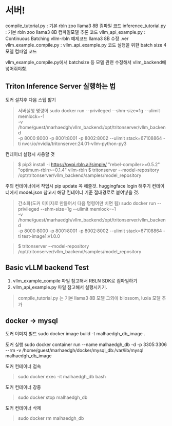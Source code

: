 # 서버!
compile_tutorial.py : 기본 rbln zoo llama3 8B 컴파일 코드
inference_tutorial.py : 기본 rbln zoo llama3 8B 컴파일모델 추론 코드
vllm_api_example.py : Continuous Batching vllm-rbln 예제코드 llama3 8B 수정 .ver
vllm_example_compile.py : vllm_api_example.py 코드 실행을 위한 batch size 4 모델 컴파일 코드

vllm_example_compile.py에서 batchsize 등 모델 관련 수정해서 vllm_backend에 넣어줘야함.

## Triton Inference Server 실행하는 법
도커 설치후 다음 스텝 밟기
> 서버실행 명령어
sudo docker run --privileged --shm-size=1g --ulimit memlock=-1 \
   -v /home/guest/marhaedgh/vllm_backend:/opt/tritonserver/vllm_backend \
   -p 8000:8000 -p 8001:8001 -p 8002:8002 --ulimit stack=67108864 -ti nvcr.io/nvidia/tritonserver:24.01-vllm-python-py3

컨테이너 실행시 사용할 것
> $ pip3 install -i https://pypi.rbln.ai/simple/ "rebel-compiler>=0.5.2" "optimum-rbln>=0.1.4" vllm-rbln
> $ tritonserver --model-repository /opt/tritonserver/vllm_backend/samples/model_repository

주의
컨테이너에서 작업시 pip update 꼭 해줄것.
huggingface login 해주기
컨테이너에서 model.json 참고시 해당 컨테이너 기준 절대경로로 붙여넣을 것. 

> 간소화(도커 이미지로 만들어서 다음 명령어만 치면 됨)
sudo docker run --privileged --shm-size=1g --ulimit memlock=-1 \
   -v /home/guest/marhaedgh/vllm_backend:/opt/tritonserver/vllm_backend \
   -p 8000:8000 -p 8001:8001 -p 8002:8002 --ulimit stack=67108864 -ti test-image1:v1.0.0

> $ tritonserver --model-repository /opt/tritonserver/vllm_backend/samples/model_repository

## Basic vLLM backend Test

1. vllm_example_compile 파일 참고해서 RBLN SDK로 컴파일하기
2. vllm_api_example.py 파일 참고해서 실행시키기.
> compile_tutorial.py 는 기본 llama3 8B 모델
> 그외에 bllossom, luxia 모델 추가


## docker -> mysql
>
도커 이미지 빌드
sudo docker image build -t malhaedgh_db_image .

도커 실행
sudo docker container run --name malhaedgh_db -d -p 3305:3306 --rm -v /home/guest/marhaedgh/docker/mysql_db:/var/lib/mysql malhaedgh_db_image

도커 컨테이너 접속
> sudo docker exec -it malhaedgh_db bash

도커 컨테이너 강종
> sudo docker stop malhaedgh_db

도커 컨테이너 삭제
> sudo docker rm malhaedgh_db
